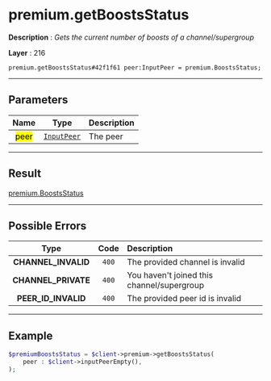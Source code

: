 # premium.getBoostsStatus

**Description** : *Gets the current number of boosts of a channel/supergroup*

**Layer** : 216

```tl
premium.getBoostsStatus#42f1f61 peer:InputPeer = premium.BoostsStatus;
```

---

## Parameters

| Name | Type | Description |
| :---: | :---: | :--- |
| <mark>peer</mark> | [`InputPeer`](type/InputPeer) | The peer |

---

## Result

[premium.BoostsStatus](type/premium.BoostsStatus)

---

## Possible Errors

| Type | Code | Description |
| :---: | :---: | :--- |
| **CHANNEL_INVALID** | `400` | The provided channel is invalid |
| **CHANNEL_PRIVATE** | `400` | You haven't joined this channel/supergroup |
| **PEER_ID_INVALID** | `400` | The provided peer id is invalid |

---

## Example

```php
$premiumBoostsStatus = $client->premium->getBoostsStatus(
	peer : $client->inputPeerEmpty(),
);
```